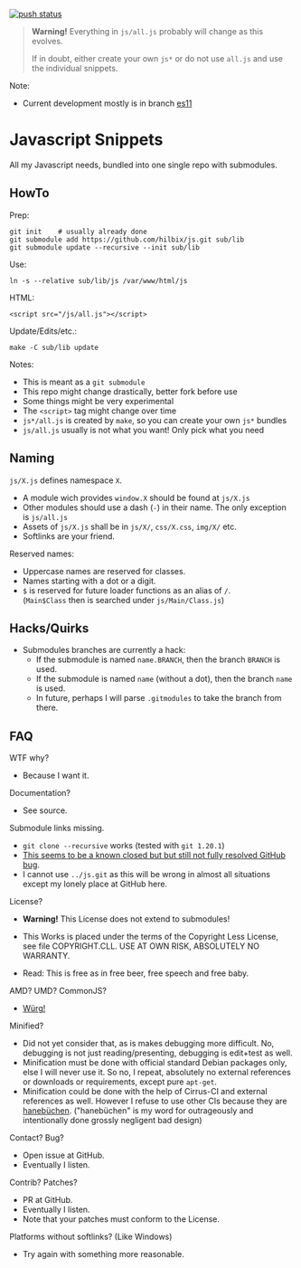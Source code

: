 [![push status](https://api.cirrus-ci.com/github/hilbix/js.svg?branch=master)](https://cirrus-ci.com/github/hilbix/js/master)

> **Warning!**  Everything in `js/all.js` probably will change as this evolves.
>
> If in doubt, either create your own `js*` or do not use `all.js` and use the individual snippets.

Note:

- Current development mostly is in branch [es11](../../tree/es11)

# Javascript Snippets

All my Javascript needs, bundled into one single repo with submodules.


## HowTo

Prep:

	git init	# usually already done
	git submodule add https://github.com/hilbix/js.git sub/lib
	git submodule update --recursive --init sub/lib

Use:

	ln -s --relative sub/lib/js /var/www/html/js

HTML:

	<script src="/js/all.js"></script>

Update/Edits/etc.:

	make -C sub/lib update

Notes:

- This is meant as a `git submodule`
- This repo might change drastically, better fork before use
- Some things might be very experimental
- The `<script>` tag might change over time
- `js*/all.js` is created by `make`, so you can create your own `js*` bundles
- `js/all.js` usually is not what you want!  Only pick what you need


## Naming

`js/X.js` defines namespace `X`.

- A module wich provides `window.X` should be found at `js/X.js`
- Other modules should use a dash (`-`) in their name.  The only exception is `js/all.js`
- Assets of `js/X.js` shall be in `js/X/`, `css/X.css`, `img/X/` etc.
- Softlinks are your friend.

Reserved names:

- Uppercase names are reserved for classes.
- Names starting with a dot or a digit.
- `$` is reserved for future loader functions as an alias of `/`.  
  (`Main$Class` then is searched under `js/Main/Class.js`)


## Hacks/Quirks

- Submodules branches are currently a hack:
  - If the submodule is named `name.BRANCH`, then the branch `BRANCH` is used.
  - If the submodule is named `name` (without a dot), then the branch `name` is used.
  - In future, perhaps I will parse `.gitmodules` to take the branch from there.


## FAQ

WTF why?

- Because I want it.


Documentation?

- See source.


Submodule links missing.

- `git clone --recursive` works (tested with `git 1.20.1`)
- [This seems to be a known closed but but still not fully resolved GitHub bug](https://github.community/t5/How-to-use-Git-and-GitHub/Support-Linking-Relative-URL-s-on-submodules/td-p/24650).
- I cannot use `../js.git` as this will be wrong in almost all situations except my lonely place at GitHub here.


License?

- **Warning!**  This License does not extend to submodules!

- This Works is placed under the terms of the Copyright Less License,  
  see file COPYRIGHT.CLL.  USE AT OWN RISK, ABSOLUTELY NO WARRANTY.

- Read:  This is free as in free beer, free speech and free baby.


AMD?  UMD?  CommonJS?

- [Würg!](https://en.wikipedia.org/wiki/Pharyngeal_reflex)


Minified?

- Did not yet consider that, as is makes debugging more difficult.
  No, debugging is not just reading/presenting, debugging is edit+test as well.
- Minification must be done with official standard Debian packages only, else I will never use it.
  So no, I repeat, absolutely no external references or downloads or requirements, except pure `apt-get`.
- Minification could be done with the help of Cirrus-CI and external references as well.
  However I refuse to use other CIs because they are [hanebüchen](https://de.wikipedia.org/wiki/Haneb%C3%BCchen).
  ("hanebüchen" is my word for outrageously and intentionally done grossly negligent bad design)


Contact?  Bug?

- Open issue at GitHub.
- Eventually I listen.


Contrib?  Patches?

- PR at GitHub.
- Eventually I listen.
- Note that your patches must conform to the License.


Platforms without softlinks?  (Like Windows)

- Try again with something more reasonable.

